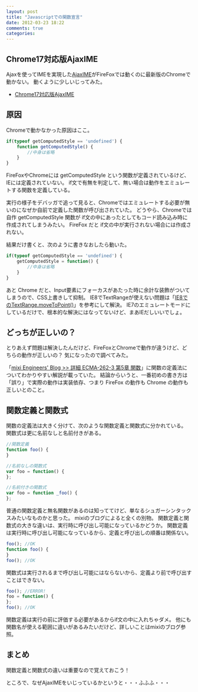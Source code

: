 ```yaml
---
layout: post
title: "Javascriptでの関数宣言"
date: 2012-03-23 18:22
comments: true
categories: 
---
```


## Chrome17対応版AjaxIME
Ajaxを使ってIMEを実現した[AjaxIME](http://ajaxime.chasen.org/)がFireFoxでは動くのに最新版のChromeで動かない。
動くように少しいじってみた。

- [Chrome17対応版AjaxIME](http://shogo82148.github.com/AjaxIME/)


## 原因

Chromeで動かなかった原因はここ。

``` javascript
if(typeof getComputedStyle == 'undefined') {
    function getComputedStyle() {
        //中身は省略
    }
}
```

FireFoxやChromeには getComputedStyle という関数が定義されているけど、
IEには定義されていない。
if文で有無を判定して、無い場合は動作をエミュレートする関数を定義している。

実行の様子をデバッガで追って見ると、Chromeではエミュレートする必要が無いのになぜか自前で定義した関数が呼び出されていた。
どうやら、Chromeでは 自作 getComputedStyle 関数が if文の中にあったとしてもコード読み込み時に作成されてしまうみたい。
FireFox だと if文の中が実行されない場合には作成されない。

結果だけ書くと、次のように書きなおしたら動いた。 

``` javascript
if(typeof getComputedStyle == 'undefined') {
    getComputedStyle = function() {
        //中身は省略
    }
}
```

あと Chrome だと、Input要素にフォーカスがあたった時に余計な装飾がついてしまうので、CSS上書きして抑制。
IE8でTextRangeが使えない問題は「[IE8でのTextRange.moveToPoint()](http://d.hatena.ne.jp/kanehama/20100330/1269946922)」を参考にして解決。
IE7のエミュレートモードにしているだけで、根本的な解決にはなってないけど、まあIEだしいいでしょ。


## どっちが正しいの？
とりあえず問題は解決したんだけど、FireFoxとChromeで動作が違うけど、どちらの動作が正しいの？
気になったので調べてみた。

「[mixi Engineers' Blog >> 詳細 ECMA-262-3 第5章 関数](http://alpha.mixi.co.jp/blog/?p=4958)」に関数の定義法についてわかりやすい解説が載っていた。
結論からいうと、一番初めの書き方は「誤り」で実際の動作は実装依存、つまり FireFox の動作も Chrome の動作も正しいとのこと。


## 関数定義と関数式

関数の定義法は大きく分けて、次のような関数定義と関数式に分かれている。
関数式は更に名前なしと名前付きがある。

```javascript
//関数定義
function foo() {
}

//名前なしの関数式
var foo = function() {
};

//名前付きの関数式
var foo = function _foo() {
};
```

普通の関数定義と無名関数があるのは知っててけど、単なるシュガーシンタックスみたいなものかと思った。
mixiのブログによると全くの別物。
関数定義と関数式の大きな違いは、実行時に呼び出し可能になっているかどうか。
関数定義は実行時に呼び出し可能になっているから、定義と呼び出しの順番は関係ない。

```javascript
foo(); //OK
function foo() {
}
foo(); //OK
```

関数式は実行されるまで呼び出し可能にはならないから、定義より前で呼び出すことはできない。

```javascript
foo(); //ERROR!
foo = function() {
};
foo(); //OK
```

関数定義は実行の前に評価する必要があるからif文の中に入れちゃダメ。
他にも関数名が使える範囲に違いがあるみたいだけど、詳しいことはmixiのブログ参照。


## まとめ
関数定義と関数式の違いは重要なので覚えておこう！

ところで、なぜAjaxIMEをいじっているかというと・・・ふふふ・・・

